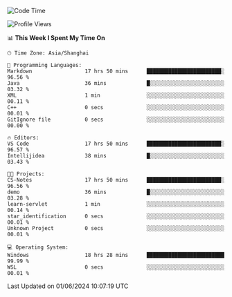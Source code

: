 <!--START_SECTION:waka-->
![Code Time](http://img.shields.io/badge/Code%20Time-1%2C733%20hrs%208%20mins-blue)

![Profile Views](http://img.shields.io/badge/Profile%20Views-3-blue)

📊 **This Week I Spent My Time On** 

```text
🕑︎ Time Zone: Asia/Shanghai

💬 Programming Languages: 
Markdown                 17 hrs 50 mins      ████████████████████████░   96.56 % 
Java                     36 mins             █░░░░░░░░░░░░░░░░░░░░░░░░   03.32 % 
XML                      1 min               ░░░░░░░░░░░░░░░░░░░░░░░░░   00.11 % 
C++                      0 secs              ░░░░░░░░░░░░░░░░░░░░░░░░░   00.01 % 
GitIgnore file           0 secs              ░░░░░░░░░░░░░░░░░░░░░░░░░   00.00 % 

🔥 Editors: 
VS Code                  17 hrs 50 mins      ████████████████████████░   96.57 % 
Intellijidea             38 mins             █░░░░░░░░░░░░░░░░░░░░░░░░   03.43 % 

🐱‍💻 Projects: 
CS-Notes                 17 hrs 50 mins      ████████████████████████░   96.56 % 
demo                     36 mins             █░░░░░░░░░░░░░░░░░░░░░░░░   03.28 % 
learn-servlet            1 min               ░░░░░░░░░░░░░░░░░░░░░░░░░   00.14 % 
star_identification      0 secs              ░░░░░░░░░░░░░░░░░░░░░░░░░   00.01 % 
Unknown Project          0 secs              ░░░░░░░░░░░░░░░░░░░░░░░░░   00.01 % 

💻 Operating System: 
Windows                  18 hrs 28 mins      █████████████████████████   99.99 % 
WSL                      0 secs              ░░░░░░░░░░░░░░░░░░░░░░░░░   00.01 % 
```


 Last Updated on 01/06/2024 10:07:19 UTC
<!--END_SECTION:waka-->